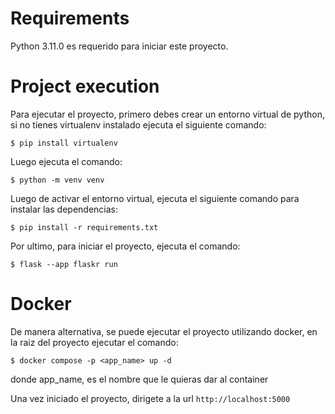 # Requirements

Python 3.11.0 es requerido para iniciar este proyecto.

# Project execution

Para ejecutar el proyecto, primero debes crear un entorno virtual de python, si no tienes virtualenv instalado ejecuta el siguiente comando:
```shell
$ pip install virtualenv
```

Luego ejecuta el comando:
```shell
$ python -m venv venv
```

Luego de activar el entorno virtual, ejecuta el siguiente comando para instalar las dependencias:
```shell
$ pip install -r requirements.txt
```

Por ultimo, para iniciar el proyecto, ejecuta el comando:
 ```shell
$ flask --app flaskr run
```

# Docker

De manera alternativa, se puede ejecutar el proyecto utilizando docker, en la raiz del proyecto ejecutar el comando:

 ```shell
$ docker compose -p <app_name> up -d
```
donde app_name, es el nombre que le quieras dar al container


Una vez iniciado el proyecto, dirigete a la url ```http://localhost:5000```
